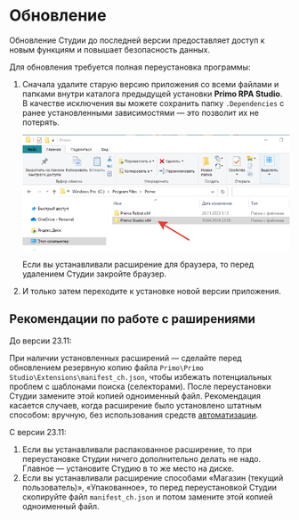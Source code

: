 # Обновление 

Обновление Студии до последней версии предоставляет доступ к новым функциям и повышает безопасность данных. 

Для обновления требуется полная переустановка программы:
1. Сначала удалите старую версию приложения со всеми файлами и папками внутри каталога предыдущей установки **Primo RPA Studio**. В качестве исключения вы можете сохранить папку `.Dependencies` с ранее установленными зависимостями — это позволит их не потерять.

   ![](<../../.gitbook/assets1/set-up-studio-folder.png>)
   
   Если вы устанавливали расширение для браузера, то перед удалением Студии закройте браузер.
1. И только затем переходите к установке новой версии приложения. 



## Рекомендации по работе с раширениями

До версии 23.11:

При наличии установленных расширений — сделайте перед обновлением резервную копию файла `Primo\Primo Studio\Extensions\manifest_ch.json`, чтобы избежать потенциальных проблем с шаблонами поиска (селекторами). После переустановки Студии замените этой копией одноименный файл. Рекомендация касается случаев, когда расширение было установлено штатным способом: вручную, без использования средств [автоматизации](https://docs.primo-rpa.ru/primo-rpa/primo-studio/settings/autoinstall-browser-extension).

С версии 23.11:

1. Если вы устанавливали распакованное расширение, то при переустановке Студии ничего дополнительно делать не надо. Главное — установите Студию в то же место на диске.
2. Если вы устанавливали расширение способами «Магазин (текущий пользователь)», «Упакованное», то перед переустановкой Студии скопируйте файл `manifest_ch.json` и потом замените этой копией одноименный файл. 


